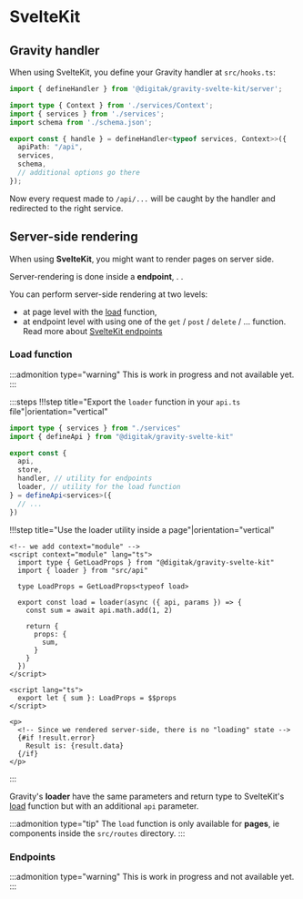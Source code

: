 # SvelteKit

## Gravity handler

When using SvelteKit, you define your Gravity handler at `src/hooks.ts`:

```typescript
import { defineHandler } from '@digitak/gravity-svelte-kit/server';

import type { Context } from './services/Context';
import { services } from './services';
import schema from './schema.json';

export const { handle } = defineHandler<typeof services, Context>>({
  apiPath: "/api",
  services,
  schema,
  // additional options go there
});
```

Now every request made to `/api/...` will be caught by the handler and redirected to the right service.


## Server-side rendering

When using **SvelteKit**, you might want to render pages on server side.

Server-rendering is done inside a **endpoint**, . .

You can perform server-side rendering at two levels:

- at page level with the [load](https://kit.svelte.dev/docs/loading) function,
- at endpoint level with using one of the `get` / `post` / `delete` / ... function. Read more about [SvelteKit endpoints](https://kit.svelte.dev/docs/routing#endpoints)


### Load function

:::admonition type="warning"
This is work in progress and not available yet.
:::

:::steps
!!!step title="Export the `loader` function in your `api.ts` file"|orientation="vertical"

```typescript
import type { services } from "./services"
import { defineApi } from "@digitak/gravity-svelte-kit"

export const {
  api,
  store,
  handler, // utility for endpoints
  loader, // utility for the load function
} = defineApi<services>({
  // ...
})
```

!!!step title="Use the loader utility inside a page"|orientation="vertical"



```svelte
<!-- we add context="module" -->
<script context="module" lang="ts">
  import type { GetLoadProps } from "@digitak/gravity-svelte-kit"
  import { loader } from "src/api"

  type LoadProps = GetLoadProps<typeof load>

  export const load = loader(async ({ api, params }) => {
    const sum = await api.math.add(1, 2)
    
    return {
      props: {
        sum,
      }
    }
  })
</script>

<script lang="ts">
  export let { sum }: LoadProps = $$props
</script>

<p>
  <!-- Since we rendered server-side, there is no "loading" state -->
  {#if !result.error}
    Result is: {result.data}
  {/if}
</p>
```

:::

Gravity's **loader** have the same parameters and return type to SvelteKit's [load](https://kit.svelte.dev/docs/loading) function but with an additional `api` parameter.


:::admonition type="tip"
The `load` function is only available for **pages**, ie components inside the `src/routes` directory.
:::


### Endpoints

:::admonition type="warning"
This is work in progress and not available yet.
:::
